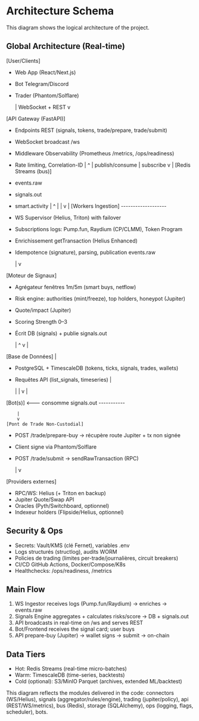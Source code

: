 # Architecture Schema

This diagram shows the logical architecture of the project.

## Global Architecture (Real-time)

[User/Clients]

- Web App (React/Next.js)
- Bot Telegram/Discord
- Trader (Phantom/Solflare)

    | WebSocket + REST
    v

[API Gateway (FastAPI)]

- Endpoints REST (signals, tokens, trade/prepare, trade/submit)
- WebSocket broadcast /ws
- Middleware Observability (Prometheus /metrics, /ops/readiness)
- Rate limiting, Correlation-ID
|                         ^
| publish/consume         | subscribe
v                         |
[Redis Streams (bus)]
- events.raw
- signals.out
- smart.activity
|                             ^
|                             |
v                             |
[Workers Ingestion] -------------------
- WS Supervisor (Helius, Triton) with failover
- Subscriptions logs: Pump.fun, Raydium (CP/CLMM), Token Program
- Enrichissement getTransaction (Helius Enhanced)
- Idempotence (signature), parsing, publication events.raw

    |
    v

[Moteur de Signaux]

- Agrégateur fenêtres 1m/5m (smart buys, netflow)
- Risk engine: authorities (mint/freeze), top holders, honeypot (Jupiter)
- Quote/impact (Jupiter)
- Scoring Strength 0–3
- Écrit DB (signals) + publie signals.out

    |                                     ^
    v                                     |

[Base de Données]                             |

- PostgreSQL + TimescaleDB (tokens, ticks, signals, trades, wallets)
- Requêtes API (list_signals, timeseries)    |

    |                                     |
    v                                     |

[Bot(s)] <--- consomme signals.out -----------

        |
        v
    [Pont de Trade Non‑Custodial]

- POST /trade/prepare-buy → récupère route Jupiter + tx non signée
- Client signe via Phantom/Solflare
- POST /trade/submit → sendRawTransaction (RPC)

    |
    v

[Providers externes]

- RPC/WS: Helius (+ Triton en backup)
- Jupiter Quote/Swap API
- Oracles (Pyth/Switchboard, optionnel)
- Indexeur holders (Flipside/Helius, optionnel)

## Security & Ops

- Secrets: Vault/KMS (clé Fernet), variables .env
- Logs structurés (structlog), audits WORM
- Policies de trading (limites per-trade/journalières, circuit breakers)
- CI/CD GitHub Actions, Docker/Compose/K8s
- Healthchecks: /ops/readiness, /metrics

## Main Flow

1) WS Ingestor receives logs (Pump.fun/Raydium) → enriches → events.raw
2) Signals Engine aggregates + calculates risks/score → DB + signals.out
3) API broadcasts in real-time on /ws and serves REST
4) Bot/Frontend receives the signal card; user buys
5) API prepare-buy (Jupiter) → wallet signs → submit → on-chain

## Data Tiers

- Hot: Redis Streams (real-time micro-batches)
- Warm: TimescaleDB (time-series, backtests)
- Cold (optional): S3/MinIO Parquet (archives, extended ML/backtest)

This diagram reflects the modules delivered in the code: connectors (WS/Helius), signals (aggregator/rules/engine), trading (jupiter/policy), api (REST/WS/metrics), bus (Redis), storage (SQLAlchemy), ops (logging, flags, scheduler), bots.
